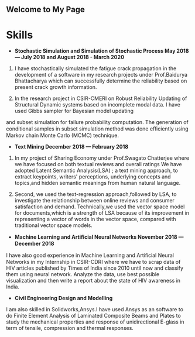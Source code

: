 ## Welcome to My Page

# **Skills**

- **Stochastic Simulation and Simulation of Stochastic Process May 2018 — July 2018 and August 2018 - March 2020**

1. I have stochastically simulated the fatigue crack propagation in the development of a software in my research projects under Prof.Baidurya Bhattacharya which can successfully determine the reliability based on present crack growth information.

2. In the research project in CSIR-CMERI on Robust Reliability Updating of Structural Dynamic systems based on incomplete modal data. I have used Gibbs sampler for Bayesian model updating

and subset simulation for failure probability computation. The generation of conditional samples in subset simulation method was done eﬃciently using Markov chain Monte Carlo (MCMC) technique.

- **Text Mining December 2018 — February 2018**

1. In my project of Sharing Economy under Prof.Swagato Chatterjee where we have focused on both textual reviews and overall ratings We have adopted Latent Semantic Analysis(LSA) ; a text mining approach, to extract keypoints, writers&#39; perceptions, underlying concepts and topics,and hidden semantic meanings from human natural language.

2. Second, we used the text-regression approach,followed by LSA, to investigate the relationship between online reviews and consumer satisfaction and demand. Technically,we used the vector space model for documents,which is a strength of LSA because of its improvement in representing a vector of words in the vector space, compared with traditional vector space models.

- **Machine Learning and Artiﬁcial Neural Networks November 2018 — December 2018**

I have also good experience in Machine Learning and Artiﬁcial Neural Networks in my Internship in CSIR-CDRI where we have to scrap data of HIV articles published by Times of India since 2010 until now and classify them using neural network. Analyze the data, use best possible visualization and then write a report about the state of HIV awareness in India. 

- **Civil Engineering Design and Modelling**

I am also skilled in Solidworks,Ansys.I have used Ansys as an software to do Finite Element Analysis of Laminated Composite Beams and Plates to study the mechanical properties and response of unidirectional E-glass in term of tensile, compression and thermal responses.
